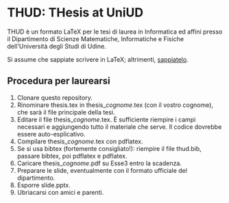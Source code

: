 # THUD: THesis at UniUD

THUD è un formato LaTeX per le tesi di laurea in Informatica ed affini presso il Dipartimento di Scienze Matematiche, Informatiche e Fisiche dell'Università degli Studi di Udine.

Si assume che sappiate scrivere in LaTeX; altrimenti, [sappiatelo](https://www.learnlatex.org/en/).

## Procedura per laurearsi

1. Clonare questo repository.
2. Rinominare thesis.tex in thesis_*cognome*.tex (con il vostro cognome), che sarà il file principale della tesi. 
3. Editare il file thesis_*cognome*.tex.  È sufficiente riempire i campi necessari e aggiungendo tutto il materiale che serve. Il codice dovrebbe essere auto-esplicativo.
4. Compilare thesis_*cognome*.tex con pdflatex.
5. Se si usa bibtex (fortemente consigliato!): riempire il file thud.bib, passare bibtex, poi pdflatex e pdflatex.
6. Caricare thesis_*cognome*.pdf su Esse3 entro la scadenza.
7. Preparare le slide, eventualmente con il formato ufficiale del dipartimento.
8. Esporre slide.pptx.
9. Ubriacarsi con amici e parenti.
